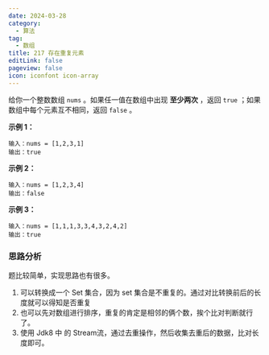 ```yaml
---
date: 2024-03-28
category:
  - 算法
tag:
  - 数组
title: 217 存在重复元素 
editLink: false
pageview: false
icon: iconfont icon-array
---
```


给你一个整数数组 `nums` 。如果任一值在数组中出现 **至少两次** ，返回 `true` ；如果数组中每个元素互不相同，返回 `false` 。

**示例 1：**

```
输入：nums = [1,2,3,1]
输出：true
```

**示例 2：**

```
输入：nums = [1,2,3,4]
输出：false
```

**示例 3：**

```
输入：nums = [1,1,1,3,3,4,3,2,4,2]
输出：true
```

### 思路分析

题比较简单，实现思路也有很多。

1. 可以转换成一个 Set 集合，因为 set 集合是不重复的。通过对比转换前后的长度就可以得知是否重复
2. 也可以先对数组进行排序，重复的肯定是相邻的俩个数，挨个比对判断就行了。
3. 使用 Jdk8 中 的 Stream流，通过去重操作，然后收集去重后的数据，比对长度即可。
